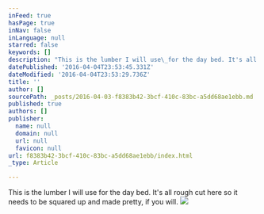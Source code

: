 ```yaml
---
inFeed: true
hasPage: true
inNav: false
inLanguage: null
starred: false
keywords: []
description: "This is the lumber I will use\_for the day bed. It's all rough cut here so it needs to be squared up and made pretty, if you will."
datePublished: '2016-04-04T23:53:45.331Z'
dateModified: '2016-04-04T23:53:29.736Z'
title: ''
author: []
sourcePath: _posts/2016-04-03-f8383b42-3bcf-410c-83bc-a5dd68ae1ebb.md
published: true
authors: []
publisher:
  name: null
  domain: null
  url: null
  favicon: null
url: f8383b42-3bcf-410c-83bc-a5dd68ae1ebb/index.html
_type: Article

---
```

This is the lumber I will use for the day bed. It's all rough cut here so it needs to be squared up and made pretty, if you will.
![](https://s3-us-west-2.amazonaws.com/the-grid-img/p/c94ad08df14cf5639bd520b1847e62ce79286b5c.jpg)